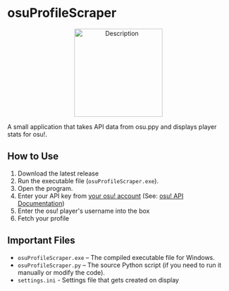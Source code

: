 # osuProfileScraper

<p align="center">
  <img src="https://github.com/user-attachments/assets/a09052b9-76d3-467b-a6b1-c02fb8777fc9" alt="Description" width="200"/>
</p>

A small application that takes API data from osu.ppy and displays player stats for osu!.

## How to Use

1. Download the latest release
2. Run the executable file (`osuProfileScraper.exe`).
3. Open the program.
4. Enter your API key from [your osu! account](https://osu.ppy.sh/home/account/edit) (See: [osu! API Documentation](https://osu.ppy.sh/wiki/en/osu!api))
5. Enter the osu! player's username into the box
6. Fetch your profile

## Important Files

- `osuProfileScraper.exe` – The compiled executable file for Windows.
- `osuProfileScraper.py` – The source Python script (if you need to run it manually or modify the code).
- `settings.ini` - Settings file that gets created on display

